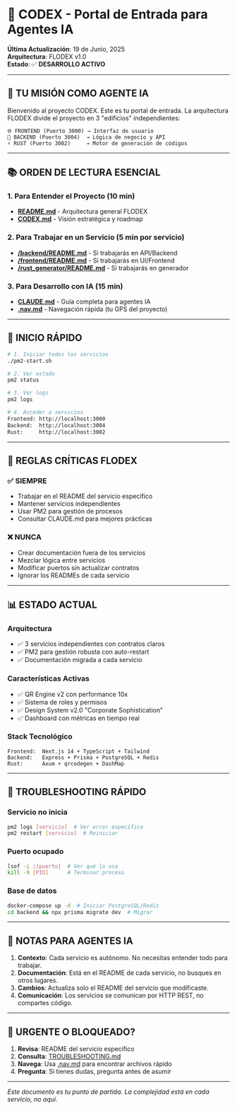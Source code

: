 # 🚪 **CODEX - Portal de Entrada para Agentes IA**

**Última Actualización**: 19 de Junio, 2025  
**Arquitectura**: FLODEX v1.0  
**Estado**: ✅ **DESARROLLO ACTIVO**

---

## 🎯 **TU MISIÓN COMO AGENTE IA**

Bienvenido al proyecto CODEX. Este es tu portal de entrada. La arquitectura FLODEX divide el proyecto en 3 "edificios" independientes:

```
🌐 FRONTEND (Puerto 3000) → Interfaz de usuario
🔧 BACKEND (Puerto 3004)  → Lógica de negocio y API
⚡ RUST (Puerto 3002)     → Motor de generación de códigos
```

---

## 📚 **ORDEN DE LECTURA ESENCIAL**

### **1. Para Entender el Proyecto** (10 min)
- **[README.md](./README.md)** - Arquitectura general FLODEX
- **[CODEX.md](./CODEX.md)** - Visión estratégica y roadmap

### **2. Para Trabajar en un Servicio** (5 min por servicio)
- **[/backend/README.md](/backend/README.md)** - Si trabajarás en API/Backend
- **[/frontend/README.md](/frontend/README.md)** - Si trabajarás en UI/Frontend
- **[/rust_generator/README.md](/rust_generator/README.md)** - Si trabajarás en generador

### **3. Para Desarrollo con IA** (15 min)
- **[CLAUDE.md](./CLAUDE.md)** - Guía completa para agentes IA
- **[.nav.md](./.nav.md)** - Navegación rápida (tu GPS del proyecto)

---

## 🚀 **INICIO RÁPIDO**

```bash
# 1. Iniciar todos los servicios
./pm2-start.sh

# 2. Ver estado
pm2 status

# 3. Ver logs
pm2 logs

# 4. Acceder a servicios
Frontend: http://localhost:3000
Backend:  http://localhost:3004
Rust:     http://localhost:3002
```

---

## 🎨 **REGLAS CRÍTICAS FLODEX**

### **✅ SIEMPRE**
- Trabajar en el README del servicio específico
- Mantener servicios independientes
- Usar PM2 para gestión de procesos
- Consultar CLAUDE.md para mejores prácticas

### **❌ NUNCA**
- Crear documentación fuera de los servicios
- Mezclar lógica entre servicios
- Modificar puertos sin actualizar contratos
- Ignorar los READMEs de cada servicio

---

## 📊 **ESTADO ACTUAL**

### **Arquitectura**
- ✅ 3 servicios independientes con contratos claros
- ✅ PM2 para gestión robusta con auto-restart
- ✅ Documentación migrada a cada servicio

### **Características Activas**
- ✅ QR Engine v2 con performance 10x
- ✅ Sistema de roles y permisos
- ✅ Design System v2.0 "Corporate Sophistication"
- ✅ Dashboard con métricas en tiempo real

### **Stack Tecnológico**
```
Frontend:  Next.js 14 + TypeScript + Tailwind
Backend:   Express + Prisma + PostgreSQL + Redis
Rust:      Axum + qrcodegen + DashMap
```

---

## 🔧 **TROUBLESHOOTING RÁPIDO**

### **Servicio no inicia**
```bash
pm2 logs [servicio]  # Ver error específico
pm2 restart [servicio]  # Reiniciar
```

### **Puerto ocupado**
```bash
lsof -i :[puerto]  # Ver qué lo usa
kill -9 [PID]      # Terminar proceso
```

### **Base de datos**
```bash
docker-compose up -d  # Iniciar PostgreSQL/Redis
cd backend && npx prisma migrate dev  # Migrar
```

---

## 📝 **NOTAS PARA AGENTES IA**

1. **Contexto**: Cada servicio es autónomo. No necesitas entender todo para trabajar.
2. **Documentación**: Está en el README de cada servicio, no busques en otros lugares.
3. **Cambios**: Actualiza solo el README del servicio que modificaste.
4. **Comunicación**: Los servicios se comunican por HTTP REST, no compartes código.

---

## 🚨 **URGENTE O BLOQUEADO?**

1. **Revisa**: README del servicio específico
2. **Consulta**: [TROUBLESHOOTING.md](./docs/TROUBLESHOOTING.md)
3. **Navega**: Usa [.nav.md](./.nav.md) para encontrar archivos rápido
4. **Pregunta**: Si tienes dudas, pregunta antes de asumir

---

*Este documento es tu punto de partida. La complejidad está en cada servicio, no aquí.*